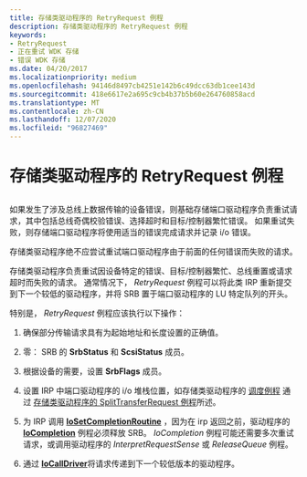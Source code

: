 ```yaml
---
title: 存储类驱动程序的 RetryRequest 例程
description: 存储类驱动程序的 RetryRequest 例程
keywords:
- RetryRequest
- 正在重试 WDK 存储
- 错误 WDK 存储
ms.date: 04/20/2017
ms.localizationpriority: medium
ms.openlocfilehash: 94146d8497cb4251e142b6c49dcc63db1cee143d
ms.sourcegitcommit: 418e6617e2a695c9cb4b37b5b60e264760858acd
ms.translationtype: MT
ms.contentlocale: zh-CN
ms.lasthandoff: 12/07/2020
ms.locfileid: "96827469"
---
```

# <a name="storage-class-drivers-retryrequest-routine"></a>存储类驱动程序的 RetryRequest 例程


## <span id="ddk_storage_class_drivers_retryrequest_routine_kg"></span><span id="DDK_STORAGE_CLASS_DRIVERS_RETRYREQUEST_ROUTINE_KG"></span>


如果发生了涉及总线上数据传输的设备错误，则基础存储端口驱动程序负责重试请求，其中包括总线奇偶校验错误、选择超时和目标/控制器繁忙错误。 如果重试失败，则存储端口驱动程序将使用适当的错误完成请求并记录 i/o 错误。

存储类驱动程序绝不应尝试重试端口驱动程序由于前面的任何错误而失败的请求。

存储类驱动程序负责重试因设备特定的错误、目标/控制器繁忙、总线重置或请求超时而失败的请求。 通常情况下， *RetryRequest* 例程可以将此类 IRP 重新提交到下一个较低的驱动程序，并将 SRB 置于端口驱动程序的 LU 特定队列的开头。

特别是， *RetryRequest* 例程应该执行以下操作：

1.  确保部分传输请求具有为起始地址和长度设置的正确值。

2.  零： SRB 的 **SrbStatus** 和 **ScsiStatus** 成员。

3.  根据设备的需要，设置 **SrbFlags** 成员。

4.  设置 IRP 中端口驱动程序的 i/o 堆栈位置，如存储类驱动程序的 [调度例程](storage-class-driver-s-dispatch-routines.md) 通过 [存储类驱动程序的 SplitTransferRequest 例程](storage-class-driver-s-splittransferrequest-routine.md)所述。

5.  为 IRP 调用 [**IoSetCompletionRoutine**](/windows-hardware/drivers/ddi/wdm/nf-wdm-iosetcompletionroutine) ，因为在 irp 返回之前，驱动程序的 [**IoCompletion**](/windows-hardware/drivers/ddi/wdm/nc-wdm-io_completion_routine) 例程必须释放 SRB。 *IoCompletion* 例程可能还需要多次重试请求，或调用驱动程序的 *InterpretRequestSense* 或 *ReleaseQueue* 例程。

6.  通过 [**IoCallDriver**](/windows-hardware/drivers/ddi/wdm/nf-wdm-iocalldriver)将请求传递到下一个较低版本的驱动程序。

 

